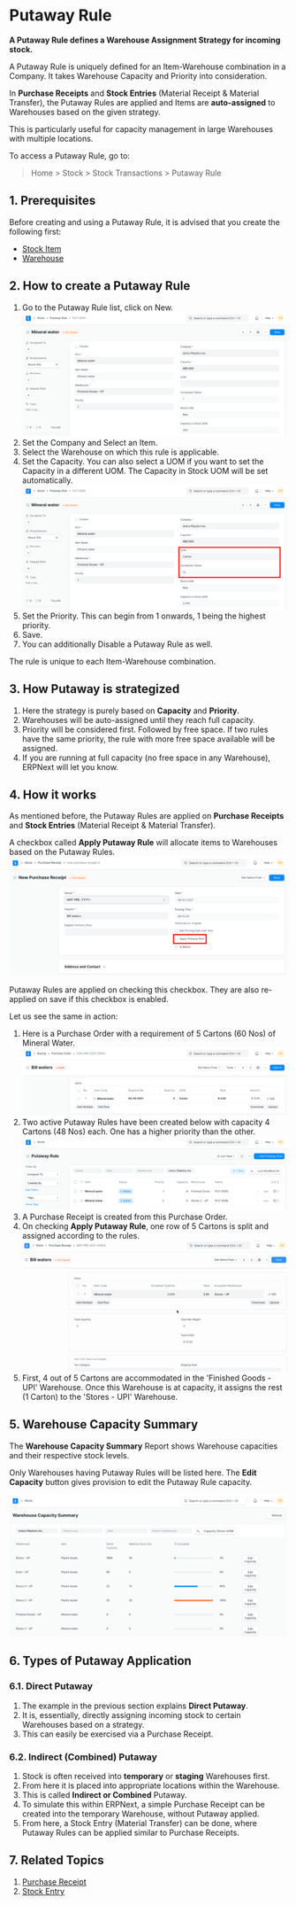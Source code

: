 
# Putaway Rule



**A Putaway Rule defines a Warehouse Assignment Strategy for incoming stock.**


A Putaway Rule is uniquely defined for an Item-Warehouse combination in a Company. It takes Warehouse Capacity and Priority into consideration.


In **Purchase Receipts** and **Stock Entries** (Material Receipt & Material Transfer), the Putaway Rules are applied and Items are **auto-assigned** to Warehouses based on the given strategy.


This is particularly useful for capacity management in large Warehouses with multiple locations.


To access a Putaway Rule, go to:


> Home > Stock > Stock Transactions > Putaway Rule


## 1. Prerequisites


Before creating and using a Putaway Rule, it is advised that you create the following first:


* [Stock Item](/docs/en/stock/item)
* [Warehouse](/docs/en/stock/warehouse)


## 2. How to create a Putaway Rule


1. Go to the Putaway Rule list, click on New.
![Unsaved Putaway Rule](/files/unsaved-putaway-rule.png)
2. Set the Company and Select an Item.
3. Select the Warehouse on which this rule is applicable.
4. Set the Capacity. You can also select a UOM if you want to set the Capacity in a different UOM. The Capacity in Stock UOM will be set automatically.
![Multi UOM Putaway Rule](/files/multi-uom-putaway-rule.png)
5. Set the Priority. This can begin from 1 onwards, 1 being the highest priority.
6. Save.
7. You can additionally Disable a Putaway Rule as well.


The rule is unique to each Item-Warehouse combination.


## 3. How Putaway is strategized


1. Here the strategy is purely based on **Capacity** and **Priority**.
2. Warehouses will be auto-assigned until they reach full capacity.
3. Priority will be considered first. Followed by free space. If two rules have the same priority, the rule with more free space available will be assigned.
4. If you are running at full capacity (no free space in any Warehouse), ERPNext will let you know.


## 4. How it works


As mentioned before, the Putaway Rules are applied on **Purchase Receipts** and **Stock Entries** (Material Receipt & Material Transfer).


A checkbox called **Apply Putaway Rule** will allocate items to Warehouses based on the Putaway Rules.
 ![Apply Putaway Rule checkbox](/files/apply-putaway-rule.png)


Putaway Rules are applied on checking this checkbox. They are also re-applied on save if this checkbox is enabled.


Let us see the same in action:


1. Here is a Purchase Order with a requirement of 5 Cartons (60 Nos) of Mineral Water.
![Purchase Order](/files/po-putaway-demo.png)
2. Two active Putaway Rules have been created below with capacity 4 Cartons (48 Nos) each. One has a higher priority than the other.
![Active Putaway Rules List](/files/active-putaway-rules-list.png)
3. A Purchase Receipt is created from this Purchase Order.
4. On checking **Apply Putaway Rule**, one row of 5 Cartons is split and assigned according to the rules.
![Putaway Rules applied in a Purchase Receipt](/files/pr-putaway-apply.gif)
5. First, 4 out of 5 Cartons are accommodated in the 'Finished Goods - UPI' Warehouse. Once this Warehouse is at capacity, it assigns the rest (1 Carton) to the 'Stores - UPI' Warehouse.


## 5. Warehouse Capacity Summary


The **Warehouse Capacity Summary** Report shows Warehouse capacities and their respective stock levels.


Only Warehouses having Putaway Rules will be listed here. The **Edit Capacity** button gives provision to edit the Putaway Rule capacity.


![Warehouse Capacity Summary](/files/warehouse-capacity-summary.png)


## 6. Types of Putaway Application


### 6.1. Direct Putaway


1. The example in the previous section explains **Direct Putaway**.
2. It is, essentially, directly assigning incoming stock to certain Warehouses based on a strategy.
3. This can easily be exercised via a Purchase Receipt.


### 6.2. Indirect (Combined) Putaway


1. Stock is often received into **temporary** or **staging** Warehouses first.
2. From here it is placed into appropriate locations within the Warehouse.
3. This is called **Indirect or Combined** Putaway.
4. To simulate this within ERPNext, a simple Purchase Receipt can be created into the temporary Warehouse, without Putaway applied.
5. From here, a Stock Entry (Material Transfer) can be done, where Putaway Rules can be applied similar to Purchase Receipts.


## 7. Related Topics


1. [Purchase Receipt](/docs/en/stock/purchase-receipt)
2. [Stock Entry](/docs/en/stock/stock-entry)




